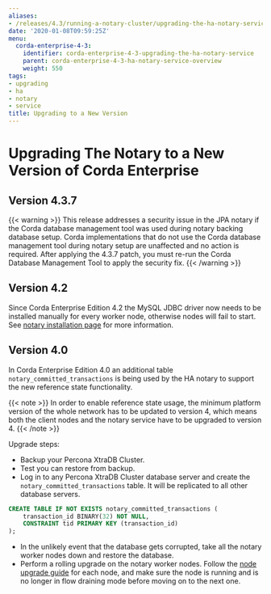 ```yaml
---
aliases:
- /releases/4.3/running-a-notary-cluster/upgrading-the-ha-notary-service.html
date: '2020-01-08T09:59:25Z'
menu:
  corda-enterprise-4-3:
    identifier: corda-enterprise-4-3-upgrading-the-ha-notary-service
    parent: corda-enterprise-4-3-ha-notary-service-overview
    weight: 550
tags:
- upgrading
- ha
- notary
- service
title: Upgrading to a New Version
---
```



# Upgrading The Notary to a New Version of Corda Enterprise

## Version 4.3.7

{{< warning >}}
This release addresses a security issue in the JPA notary if the Corda database management tool was used during notary backing database setup. Corda implementations that do not use the Corda database management tool during notary setup are unaffected and no action is required. After applying the 4.3.7 patch, you must re-run the Corda Database Management Tool to apply the security fix.
{{< /warning >}}



## Version 4.2

Since Corda Enterprise Edition 4.2 the MySQL JDBC driver now needs to be installed manually for every worker node, otherwise nodes will fail to start.
See [notary installation page](installing-the-notary-service.html#mysql-notary-deprecated) for more information.

## Version 4.0

In Corda Enterprise Edition 4.0 an additional table `notary_committed_transactions` is being used by the HA notary to support the new reference state functionality.

{{< note >}}
In order to enable reference state usage, the minimum platform version of the whole network has to be updated to version 4, which means
both the client nodes and the notary service have to be upgraded to version 4.
{{< /note >}}

Upgrade steps:

* Backup your Percona XtraDB Cluster.
* Test you can restore from backup.
* Log in to any Percona XtraDB Cluster database server and create the `notary_committed_transactions` table. It will be replicated to all other database servers.

```sql
CREATE TABLE IF NOT EXISTS notary_committed_transactions (
    transaction_id BINARY(32) NOT NULL,
    CONSTRAINT tid PRIMARY KEY (transaction_id)
);
```

* In the unlikely event that the database gets corrupted, take all the notary worker nodes down and restore the database.
* Perform a rolling upgrade on the notary worker nodes. Follow the [node upgrade guide](../node-upgrade-notes.md) for each node, and make sure the node is running and is no longer in flow draining mode before moving on to the next one.
